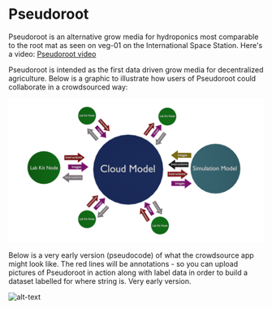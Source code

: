 # Pseudoroot
Pseudoroot is an alternative grow media for hydroponics most comparable to the root mat as seen on veg-01 on the International Space Station. Here's a video: [Pseudoroot video](https://youtu.be/eCXxZpWh2Ig)

Pseudoroot is intended as the first data driven grow media for decentralized agriculture. Below is a graphic to illustrate how users of Pseudoroot could collaborate in a crowdsourced way:

![alt text](https://github.com/kelmensonj/Pseudoroot/blob/main/workflowPseudorootPNG0001.png?raw=true)

Below is a very early version (pseudocode) of what the crowdsource app might look like. The red lines will be annotations - so you can upload pictures of Pseudoroot in action along with label data in order to build a dataset labelled for where string is. Very early version.

![alt-text](https://github.com/kelmensonj/Pseudoroot/blob/main/pseudoroot_annote.gif)



